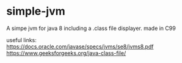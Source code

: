 # simple-jvm

A simpe jvm for java 8 including a .class file displayer.
made in C99

useful links: <br>
  https://docs.oracle.com/javase/specs/jvms/se8/jvms8.pdf <br>
  https://www.geeksforgeeks.org/java-class-file/ <br>
